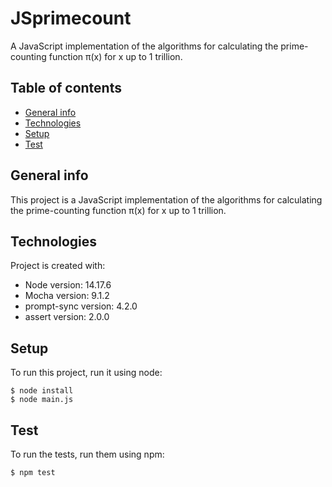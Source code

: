 # JSprimecount
A JavaScript implementation of the algorithms for calculating the prime-counting function π(x) for x up to 1 trillion.
## Table of contents
* [General info](#general-info)
* [Technologies](#technologies)
* [Setup](#setup)
* [Test](#test)

## General info
This project is a JavaScript implementation of the algorithms for calculating the prime-counting function π(x) for x up to 1 trillion.
	
## Technologies
Project is created with:
* Node version: 14.17.6
* Mocha version: 9.1.2
* prompt-sync version: 4.2.0
* assert version: 2.0.0
	
## Setup
To run this project, run it using node:

```
$ node install
$ node main.js
```

## Test
To run the tests, run them using npm:

```
$ npm test
```
